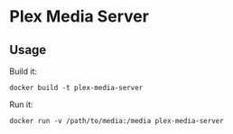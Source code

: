 # Plex Media Server

## Usage

Build it:

    docker build -t plex-media-server

Run it:

    docker run -v /path/to/media:/media plex-media-server


